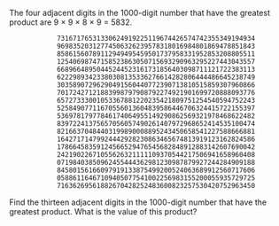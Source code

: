 The four adjacent digits in the 1000-digit number that have the greatest product are 9 × 9 × 8 × 9 = 5832.

                73167176531330624919225119674426574742355349194934
                96983520312774506326239578318016984801869478851843
                85861560789112949495459501737958331952853208805511
                12540698747158523863050715693290963295227443043557
                66896648950445244523161731856403098711121722383113
                62229893423380308135336276614282806444486645238749
                30358907296290491560440772390713810515859307960866
                70172427121883998797908792274921901699720888093776
                65727333001053367881220235421809751254540594752243
                52584907711670556013604839586446706324415722155397
                53697817977846174064955149290862569321978468622482
                83972241375657056057490261407972968652414535100474
                82166370484403199890008895243450658541227588666881
                16427171479924442928230863465674813919123162824586
                17866458359124566529476545682848912883142607690042
                24219022671055626321111109370544217506941658960408
                07198403850962455444362981230987879927244284909188
                84580156166097919133875499200524063689912560717606
                05886116467109405077541002256983155200055935729725
                71636269561882670428252483600823257530420752963450

Find the thirteen adjacent digits in the 1000-digit number that have the greatest product. What is the value of this product?
